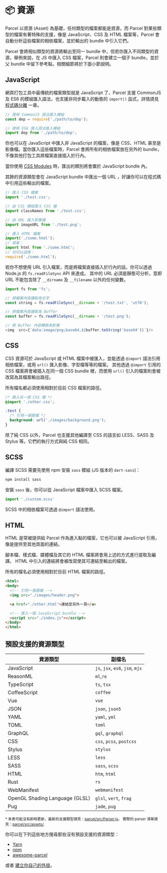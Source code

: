 # 📦 資源

Parcel 以資源 (Asset) 為基礎，任何類型的檔案都能是資源，而 Parcel 對某些類型的檔案有著特殊的支援，像是 JavaScript、CSS 及 HTML 檔案等，Parcel 會自動分析這些檔案的相依檔案，並於輸出的 bundle 中引入它們。

Parcel 會將相似類型的資源將輸出至同一 bundle 中，但若你匯入不同類型的資源，舉例來說，在 JS 中匯入 CSS 檔案，Parcel 則會建立一個子 bundle，並於父 bundle 中留下參考點，相關細節將於下面小節說明。

## JavaScript

網頁打包工具中最傳統的檔案類型就是 JavaScript 了，Parcel 支援 CommonJS 及 ES6 的模組匯入語法，也支援非同步載入的動態的 `import()` 函式，詳情請見 [程式碼分離](code_splitting.html) 一章。

```javascript
// 使用 CommonJS 語法匯入模組
const dep = require('./path/to/dep');

// 使用 ES6 匯入語法匯入模組
import dep from './path/to/dep';
```

你也可以在 JavaScript 中匯入非 JavaScript 的檔案，像是 CSS、HTML 甚至是影像檔。當你匯入這些檔案時，Parcel 會將所有的相依檔案放在另外的 bundle，不像其他打包工具將檔案直接插入於行內。

當你使用 [CSS Modules](https://github.com/css-modules/css-modules) 時，匯出的類別將會置於 JavaScript bundle 內。

其餘的資源類型會在 JavaScript bundle 中匯出一個 URL ，好讓你可以在程式碼中引用這些輸出的檔案。

```javascript
// 匯入 CSS 檔案
import './test.css';

// 由 CSS 模組匯入 CSS 檔
import classNames from './test.css';

// 由 URL 匯入影像檔
import imageURL from './test.png';

// 匯入 HTML 檔案
import('./some.html');
// 或者：
import html from './some.html';
// 也可以這樣：
require('./some.html');
```

若你不想使用 URL 引入檔案，而是將檔案直接插入於行內的話，你可以透過 Node.js 的 `fs.readFileSync` API 來達成。
其中的 URL 必須是靜態可分析，意即 URL 不能包含除了 `__dirname` 及 `__filename` 以外的任何變數。

```javascript
import fs from 'fs';

// 將檔案內容讀取為文字
const string = fs.readFileSync(__dirname + '/test.txt', 'utf8');

// 將檔案內容讀取為 Buffer
const buffer = fs.readFileSync(__dirname + '/test.png');

// 將 Buffer 內容轉換為影像
<img  src={`data:image/png;base64,${buffer.toString('base64')}`}/>
```

## CSS

CSS 資源可於 JavaScript 或 HTML 檔案中被匯入，並能透過 `@import` 語法引用相依檔案，或用 `url()` 匯入影像、字型檔等等的檔案。
其他透過 `@import` 引用的 CSS 檔案將會被插入在同一個 CSS bundle 裡，而使用 `url()` 引入的檔案則會被改寫為其檔案輸出路徑。

所有檔名都必須使用相對於目前 CSS 檔案的路徑。

```css
/* 匯入另一個 CSS 檔 */
@import './other.css';

.test {
  /* 引用一張圖檔 */
  background: url('./images/background.png');
}
```

除了純 CSS 以外，Parcel 也支援其他編譯至 CSS 的語言如 LESS、SASS 及 Stylus 等。它們的執行方式與純 CSS 相同。

## SCSS
編譯 SCSS 需要先使用 npm 安裝 `sass` 模組 (JS 版本的 `dart-sass`)：
```bash
npm install sass
```
安裝 `sass` 後，你可以從 JavaScript 檔案中匯入 SCSS 檔案。
```javascript
import './custom.scss'
```
SCSS 中的相依檔案可透過 `@import` 語法使用。

## HTML

HTML 是常被提供給 Parcel 作為進入點的檔案，它也可以被 JavaScript 引用，像是提供至其他頁面的連結。

腳本檔、樣式檔、媒體檔及其它的 HTML 檔案將會用上述的方式進行提取及編譯。
HTML 中引入的連結將會被改寫使其可連結至輸出的檔案。

所有的檔名必須使用相對於目前 HTML 檔案的路徑。

```html
<html>
<body>
  <!-- 引用一張圖檔 -->
  <img src="./images/header.png">

  <a href="./other.html">連結至另外一頁</a>

  <!-- 匯入一個 JavaScript bundle -->
  <script src="./index.js"></script>
</body>
</html>
```

## 預設支援的資源類型

| 資源類型                       | 副檔名                           |
| ------------------------------ | -------------------------------- |
| JavaScript                     | `js`, `jsx`, `es6`, `jsm`, `mjs` |
| ReasonML                       | `ml`,`re`                        |
| TypeScript                     | `ts`, `tsx`                      |
| CoffeeScript                   | `coffee`                         |
| Vue                            | `vue`                            |
| JSON                           | `json`, `json5`                  |
| YAML                           | `yaml`, `yml`                    |
| TOML                           | `toml`                           |
| GraphQL                        | `gql`, `graphql`                 |
| CSS                            | `css`, `pcss`, `postcss`         |
| Stylus                         | `stylus`                         |
| LESS                           | `less`                           |
| SASS                           | `sass`, `scss`                   |
| HTML                           | `htm`, `html`                    |
| Rust                           | `rs`                             |
| WebManifest                    | `webmanifest`                    |
| OpenGL Shading Language (GLSL) | `glsl`, `vert`, `frag`           |
| Pug                            | `jade`, `pug`                    |

<sub>\* 本表可能沒有即時更新，最新的支援類型請見：[parcel/src/Parser.js](https://github.com/parcel-bundler/parcel/blob/28df546a2249b6aac1e529dd629f506ba6b0a4bb/src/Parser.js#L10)。
實際的 parser 清單請見：[parcel/src/assets/](https://github.com/parcel-bundler/parcel/tree/master/packages/core/parcel-bundler/src/assets).</sub>

你可以在下列這些地方搜尋那些沒有預設支援的資源類型：

- [Yarn](https://yarnpkg.com/en/packages?q=parcel-plugin-&p=1)
- [npm](https://www.npmjs.com/search?q=parcel-plugin-)
- [awesome-parcel](https://github.com/parcel-bundler/awesome-parcel#plugins)

或者 [建立你自己的外掛](https://parceljs.org/plugins.html)。

